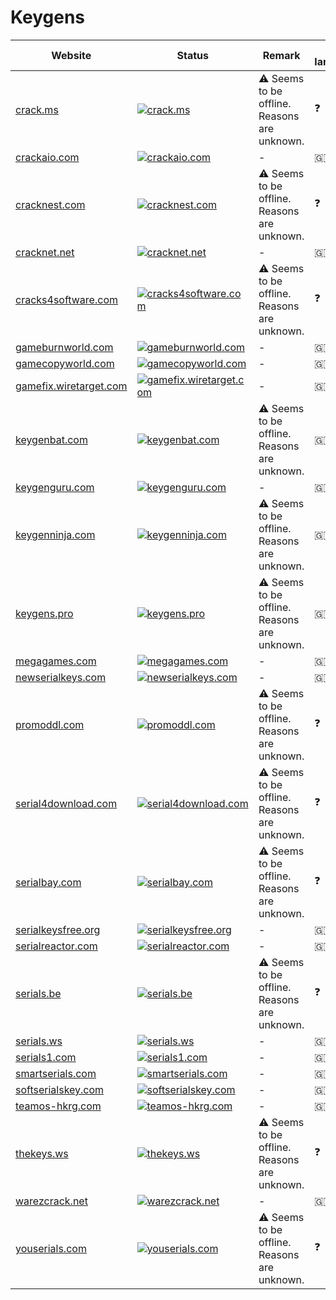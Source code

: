 # Keygens

|Website|Status|Remark|Main language|
|-|-|-|-|
|[crack.ms](https://crack.ms/)|[![crack.ms](https://img.shields.io/website?down_color=red&down_message=offline&up_color=green&up_message=online&url=https%3A%2F%2Fcrack.ms)](https://crack.ms/)|⚠️ Seems to be offline. Reasons are unknown.|❓|
|[crackaio.com](https://crackaio.com/)|[![crackaio.com](https://img.shields.io/website?down_color=red&down_message=offline&up_color=green&up_message=online&url=https%3A%2F%2Fcrackaio.com)](https://crackaio.com/)|-|🇬🇧|
|[cracknest.com](http://cracknest.com/)|[![cracknest.com](https://img.shields.io/website?down_color=red&down_message=offline&up_color=green&up_message=online&url=http%3A%2F%2Fcracknest.com)](http://cracknest.com/)|⚠️ Seems to be offline. Reasons are unknown.|❓|
|[cracknet.net](https://cracknet.net/)|[![cracknet.net](https://img.shields.io/website?down_color=red&down_message=offline&up_color=green&up_message=online&url=https%3A%2F%2Fcracknet.net)](https://cracknet.net/)|-|🇬🇧|
|[cracks4software.com](https://cracks4software.com/)|[![cracks4software.com](https://img.shields.io/website?down_color=red&down_message=offline&up_color=green&up_message=online&url=https%3A%2F%2Fcracks4software.com)](https://cracks4software.com/)|⚠️ Seems to be offline. Reasons are unknown.|❓|
|[gameburnworld.com](https://gameburnworld.com/)|[![gameburnworld.com](https://img.shields.io/website?down_color=red&down_message=offline&up_color=green&up_message=online&url=https%3A%2F%2Fgameburnworld.com)](https://gameburnworld.com/)|-|🇬🇧|
|[gamecopyworld.com](https://gamecopyworld.com/)|[![gamecopyworld.com](https://img.shields.io/website?down_color=red&down_message=offline&up_color=green&up_message=online&url=https%3A%2F%2Fgamecopyworld.com)](https://gamecopyworld.com/)|-|🇬🇧|
|[gamefix.wiretarget.com](https://gamefix.wiretarget.com/)|[![gamefix.wiretarget.com](https://img.shields.io/website?down_color=red&down_message=offline&up_color=green&up_message=online&url=https%3A%2F%2Fgamefix.wiretarget.com)](https://gamefix.wiretarget.com/)|-|🇬🇧|
|[keygenbat.com](https://keygenbat.com/)|[![keygenbat.com](https://img.shields.io/website?down_color=red&down_message=offline&up_color=green&up_message=online&url=https%3A%2F%2Fkeygenbat.com)](https://keygenbat.com/)|⚠️ Seems to be offline. Reasons are unknown.|🇬🇧|
|[keygenguru.com](https://keygenguru.com/)|[![keygenguru.com](https://img.shields.io/website?down_color=red&down_message=offline&up_color=green&up_message=online&url=https%3A%2F%2Fkeygenguru.com)](https://keygenguru.com/)|-|🇬🇧|
|[keygenninja.com](https://keygenninja.com/)|[![keygenninja.com](https://img.shields.io/website?down_color=red&down_message=offline&up_color=green&up_message=online&url=https%3A%2F%2Fkeygenninja.com)](https://keygenninja.com/)|⚠️ Seems to be offline. Reasons are unknown.|🇬🇧|
|[keygens.pro](https://keygens.pro/)|[![keygens.pro](https://img.shields.io/website?down_color=red&down_message=offline&up_color=green&up_message=online&url=https%3A%2F%2Fkeygens.pro)](https://keygens.pro/)|⚠️ Seems to be offline. Reasons are unknown.|🇬🇧|
|[megagames.com](https://megagames.com/)|[![megagames.com](https://img.shields.io/website?down_color=red&down_message=offline&up_color=green&up_message=online&url=https%3A%2F%2Fmegagames.com)](https://megagames.com/)|-|🇬🇧|
|[newserialkeys.com](https://newserialkeys.com/)|[![newserialkeys.com](https://img.shields.io/website?down_color=red&down_message=offline&up_color=green&up_message=online&url=https%3A%2F%2Fnewserialkeys.com)](https://newserialkeys.com/)|-|🇬🇧|
|[promoddl.com](http://promoddl.com/)|[![promoddl.com](https://img.shields.io/website?down_color=red&down_message=offline&up_color=green&up_message=online&url=https%3A%2F%2Fpromoddl.com)](http://promoddl.com/)|⚠️ Seems to be offline. Reasons are unknown.|❓|
|[serial4download.com](https://serial4download.com/)|[![serial4download.com](https://img.shields.io/website?down_color=red&down_message=offline&up_color=green&up_message=online&url=https%3A%2F%2Fserial4download.com)](https://serial4download.com/)|⚠️ Seems to be offline. Reasons are unknown.|❓|
|[serialbay.com](https://serialbay.com/)|[![serialbay.com](https://img.shields.io/website?down_color=red&down_message=offline&up_color=green&up_message=online&url=https%3A%2F%2Fserialbay.com)](https://serialbay.com/)|⚠️ Seems to be offline. Reasons are unknown.|❓|
|[serialkeysfree.org](https://serialkeysfree.org/)|[![serialkeysfree.org](https://img.shields.io/website?down_color=red&down_message=offline&up_color=green&up_message=online&url=https%3A%2F%2Fserialkeysfree.org)](https://serialkeysfree.org/)|-|🇬🇧|
|[serialreactor.com](https://serialreactor.com/)|[![serialreactor.com](https://img.shields.io/website?down_color=red&down_message=offline&up_color=green&up_message=online&url=https%3A%2F%2Fserialreactor.com)](https://serialreactor.com/)|-|🇬🇧|
|[serials.be](https://serials.be/)|[![serials.be](https://img.shields.io/website?down_color=red&down_message=offline&up_color=green&up_message=online&url=https%3A%2F%2Fserials.be)](https://serials.be/)|⚠️ Seems to be offline. Reasons are unknown.|❓|
|[serials.ws](https://serials.ws/)|[![serials.ws](https://img.shields.io/website?down_color=red&down_message=offline&up_color=green&up_message=online&url=https%3A%2F%2Fserials.ws)](https://serials.ws/)|-|🇬🇧|
|[serials1.com](https://serials1.com/)|[![serials1.com](https://img.shields.io/website?down_color=red&down_message=offline&up_color=green&up_message=online&url=https%3A%2F%2Fserials1.com)](https://serials1.com/)|-|🇬🇧|
|[smartserials.com](https://smartserials.com/)|[![smartserials.com](https://img.shields.io/website?down_color=red&down_message=offline&up_color=green&up_message=online&url=https%3A%2F%2Fsmartserials.com)](https://smartserials.com/)|-|🇬🇧|
|[softserialskey.com](https://softserialskey.com/)|[![softserialskey.com](https://img.shields.io/website?down_color=red&down_message=offline&up_color=green&up_message=online&url=https%3A%2F%2Fsoftserialskey.com)](https://softserialskey.com/)|-|🇬🇧|
|[teamos-hkrg.com](https://teamos-hkrg.com/)|[![teamos-hkrg.com](https://img.shields.io/website?down_color=red&down_message=offline&up_color=green&up_message=online&url=https%3A%2F%2Fteamos-hkrg.com)](https://teamos-hkrg.com/)|-|🇬🇧|
|[thekeys.ws](https://thekeys.ws/)|[![thekeys.ws](https://img.shields.io/website?down_color=red&down_message=offline&up_color=green&up_message=online&url=https%3A%2F%2Fthekeys.ws)](https://thekeys.ws/)|⚠️ Seems to be offline. Reasons are unknown.|❓|
|[warezcrack.net](https://warezcrack.net/)|[![warezcrack.net](https://img.shields.io/website?down_color=red&down_message=offline&up_color=green&up_message=online&url=https%3A%2F%2Fwarezcrack.net)](https://warezcrack.net/)|-|🇬🇧|
|[youserials.com](https://youserials.com/)|[![youserials.com](https://img.shields.io/website?down_color=red&down_message=offline&up_color=green&up_message=online&url=https%3A%2F%2Fyouserials.com)](https://youserials.com/)|⚠️ Seems to be offline. Reasons are unknown.|❓|

